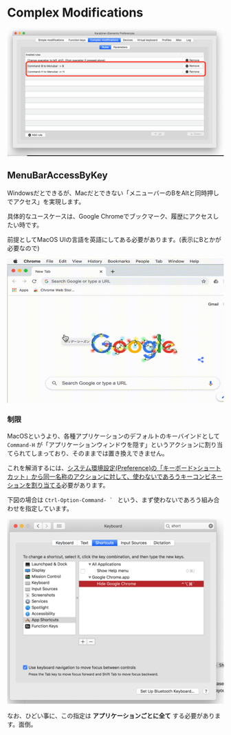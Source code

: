 # Complex Modifications

![karabiner-elements menu image](doc/ke-menu.png)

## MenuBarAccessByKey

Windowsだとできるが、Macだとできない「メニューバーのBをAltと同時押しでアクセス」を実現します。

具体的なユースケースは、Google Chromeでブックマーク、履歴にアクセスしたい時です。

前提としてMacOS UIの言語を英語にしてある必要があります。(表示にBとかが必要なので)

![gif](doc/BookmarkAndHistory.gif)

### 制限

MacOSというより、各種アプリケーションのデフォルトのキーバインドとして `Command-H` が「アプリケーションウィンドウを隠す」というアクションに割り当てられてしまっており、そのままでは置き換えできません。

これを解消するには、[システム環境設定(Preference)の「キーボード>ショートカット」から同一名称のアクションに対して、使わないであろうキーコンビネーションを割り当てる](https://superuser.com/questions/1043596/mac-osx-remove-hide-window-keyboard-shortcut)必要があります。

下図の場合は ``Ctrl-Option-Command- ` `` という、まず使わないであろう組み合わせを指定しています。

![keyboard shortcut window](doc/DisableHideWindowAction.png)

なお、ひどい事に、この指定は **アプリケーションごとに全て** する必要があります。面倒。